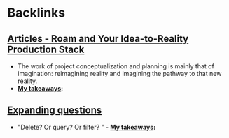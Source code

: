 
# Backlinks
## [Articles - Roam and Your Idea-to-Reality Production Stack](<Articles - Roam and Your Idea-to-Reality Production Stack.md>)
- The work of project conceptualization and planning is mainly that of imagination: reimagining reality and imagining the pathway to that new reality.
- **[My takeaways](<My takeaways.md>):**

## [Expanding questions](<Expanding questions.md>)
- "Delete? Or query? Or filter? "
        - **[My takeaways](<My takeaways.md>):**

